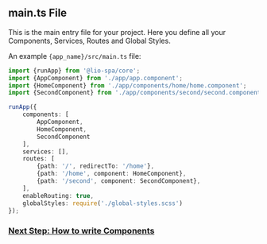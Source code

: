 ## main.ts File

This is the main entry file for your project.
Here you define all your Components, Services, Routes and Global Styles.

An example `{app_name}/src/main.ts` file:

```ts
import {runApp} from '@lio-spa/core';
import {AppComponent} from './app/app.component';
import {HomeComponent} from './app/components/home/home.component';
import {SecondComponent} from './app/components/second/second.component';

runApp({
    components: [
        AppComponent,
        HomeComponent,
        SecondComponent
    ],
    services: [],
    routes: [
        {path: '/', redirectTo: '/home'},
        {path: '/home', component: HomeComponent},
        {path: '/second', component: SecondComponent},
    ],
    enableRouting: true,
    globalStyles: require('./global-styles.scss')
});
```

### [Next Step: How to write Components](components.md)
